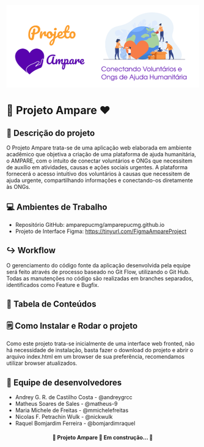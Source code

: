 ![Logo Ampare](/assets/img/banner-readme.png)

# 🤲 Projeto Ampare ❤️


## 📝 Descrição do projeto
    
O Projeto Ampare trata-se de uma aplicação web elaborada em ambiente acadêmico que objetiva a criação de uma plataforma de ajuda humanitária, o AMPARE, com o intuito de conectar voluntários e ONGs que necessitem de auxílio em atividades, causas e ações sociais urgentes. A plataforma fornecerá o acesso intuitivo dos voluntários à causas que necessitem de ajuda urgente, compartilhando informações e conectando-os diretamente às ONGs.

## 💻 Ambientes de Trabalho
- Repositório GitHub: amparepucmg/amparepucmg.github.io
- Projeto de Interface Figma: https://tinyurl.com/FigmaAmpareProject

## ↪️ Workflow
O gerenciamento do código fonte da aplicação desenvolvida pela equipe será feito através de processo baseado no Git Flow, utilizando o Git Hub. Todas as manutenções no código são realizadas em branches separados, identificados como Feature e Bugfix.  

## 📁 Tabela de Conteúdos


## 🗒️ Como Instalar e Rodar o projeto

Como este projeto trata-se inicialmente de uma interface web fronted, não há necessidade de instalação, basta fazer o download do projeto e abrir o arquivo index.html em um browser de sua preferência, recomendamos utilizar browser atualizados.


## 🧠 Equipe de desenvolvedores
* Andrey G. R. de Castilho Costa - @andreygrcc
* Matheus Soares de Sales - @matheus-9
* Maria Michele de Freitas - @mmichelefreitas
* Nicolas F. Petrachin Wulk - @nickwulk
* Raquel Bomjardim Ferreira - @bomjardimraquel



<h4 align="center"> 
🚧  Projeto Ampare 🚀 Em construção...  🚧
</h4>
